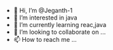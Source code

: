 - 👋 Hi, I’m @Jeganth-1
- 👀 I’m interested in java
- 🌱 I’m currently learning reac,java
- 💞️ I’m looking to collaborate on ...
- 📫 How to reach me ...

<!---
Jeganth-1/Jeganth-1 is a ✨ special ✨ repository because its `README.md` (this file) appears on your GitHub profile.
You can click the Preview link to take a look at your changes.
--->
